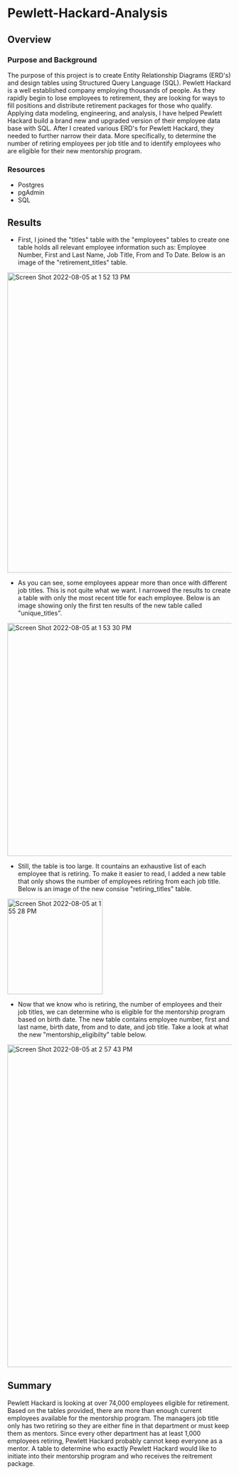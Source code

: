 # Pewlett-Hackard-Analysis
## Overview
### Purpose and Background
The purpose of this project is to create Entity Relationship Diagrams (ERD's) and design tables using Structured Query Language (SQL). Pewlett Hackard is a well established company employing thousands of people. As they rapidly begin to lose employees to retirement, they are looking for ways to fill positions and distribute retirement packages for those who qualify. Applying data modeling, engineering, and analysis, I have helped Pewlett Hackard build a brand new and upgraded version of their employee data base with SQL. After I created various ERD's for Pewlett Hackard, they needed to further narrow their data. More specifically, to determine the number of retiring employees per job title and to identify employees who are eligible for their new mentorship program. 
### Resources 
- Postgres
- pgAdmin
- SQL
## Results
 - First, I joined the "titles" table with the "employees" tables to create one table holds all relevant employee information such as: Employee Number, First and Last Name, Job Title, From and To Date. Below is an image of the "retirement_titles" table. 

<img width="674" alt="Screen Shot 2022-08-05 at 1 52 13 PM" src="https://user-images.githubusercontent.com/107595127/183160828-84e9fe61-1dfa-41e0-b66f-1fb3be6d0307.png">

- As you can see, some employees appear more than once with different job titles. This is not quite what we want. I narrowed the results to create a table with only the most recent title for each employee. Below is an image showing only the first ten results of the new table called "unique_titles".

<img width="523" alt="Screen Shot 2022-08-05 at 1 53 30 PM" src="https://user-images.githubusercontent.com/107595127/183160967-1af8da5e-be82-4408-90de-8b74f9377aeb.png">

- Still, the table is too large. It countains an exhaustive list of each employee that is retiring. To make it easier to read, I added a new table that only shows the number of employees retiring from each job title. Below is an image of the new consise "retiring_titles" table. 

<img width="214" alt="Screen Shot 2022-08-05 at 1 55 28 PM" src="https://user-images.githubusercontent.com/107595127/183161785-031e2144-9bfb-4a6d-b8ee-09729f2c8237.png">

- Now that we know who is retiring, the number of employees and their job titles, we can determine who is eligible for the mentorship program based on birth date. The new table contains employee number, first and last name, birth date, from and to date, and job title. Take a look at what the new "mentorship_eligibilty" table below. 

<img width="724" alt="Screen Shot 2022-08-05 at 2 57 43 PM" src="https://user-images.githubusercontent.com/107595127/183216743-6215c059-e51c-44e1-bcbb-55bcc974c870.png">

## Summary
Pewlett Hackard is looking at over 74,000 employees eligible for retirement. Based on the tables provided, there are more than enough current employees available for the mentorship program. The managers job title only has two retiring so they are either fine in that department or must keep them as mentors. Since every other department has at least 1,000 employees retiring, Pewlett Hackard probably cannot keep everyone as a mentor. A table to determine who exactly Pewlett Hackard would like to initiate into their mentorship program and who receives the reitrement package. 
